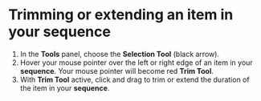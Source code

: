 # Trimming or extending an item in your sequence

1. In the **Tools** panel, choose the **Selection Tool** \(black arrow\).
2. Hover your mouse pointer over the left or right edge of an item in your **sequence**. Your mouse pointer will become red **Trim Tool**.
3. With **Trim Tool** active, click and drag to trim or extend the duration of the item in your **sequence**.



